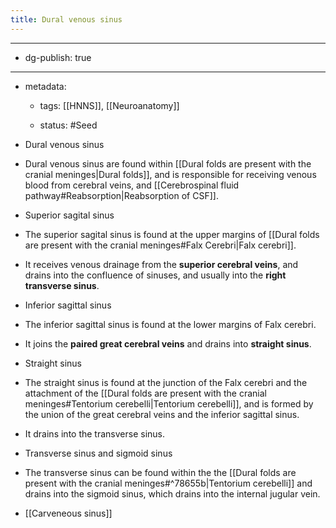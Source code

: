 ```yaml
---
title: Dural venous sinus
---
```


- --

- dg-publish: true

- --

- metadata:
	 - tags: [[HNNS]], [[Neuroanatomy]]

	 - status: #Seed 

- Dural venous sinus

- Dural venous sinus are found within [[Dural folds are present with the cranial meninges|Dural folds]], and is responsible for receiving venous blood from cerebral veins, and [[Cerebrospinal fluid pathway#Reabsorption|Reabsorption of CSF]]. 

- Superior sagital sinus

- The superior sagital sinus is found at the upper margins of [[Dural folds are present with the cranial meninges#Falx Cerebri|Falx cerebri]].

- It receives venous drainage from the **superior cerebral veins**, and drains into the confluence of sinuses, and usually into the **right transverse sinus**.

- Inferior sagittal sinus

- The inferior sagittal sinus is found at the lower margins of Falx cerebri.

- It joins the **paired great cerebral veins** and drains into **straight sinus**.

- Straight sinus

- The straight sinus is found at the junction of the Falx cerebri and the attachment of the [[Dural folds are present with the cranial meninges#Tentorium cerebelli|Tentorium cerebelli]], and is formed by the union of the great cerebral veins and the inferior sagittal sinus.

- It drains into the transverse sinus.

- Transverse sinus and sigmoid sinus

- The transverse sinus can be found within the the [[Dural folds are present with the cranial meninges#^78655b|Tentorium cerebelli]] and drains into the sigmoid sinus, which drains into the internal jugular vein.

- [[Carveneous sinus]]
